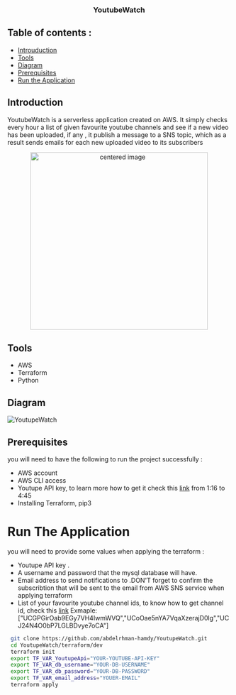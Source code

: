 
<h3 align="center">YoutubeWatch</h3>

## Table of contents :
- [Introuduction](#introduction)
- [Tools](#tools)
- [Diagram](#diagram)
- [Prerequisites](#prerequisites)
- [Run the Application](#run-the-application)

## Introduction 
YoutubeWatch is a serverless application created on AWS. It simply checks every hour a list of given favourite youtube channels and see if a new video has been uploaded, if any , it publish a message to a SNS topic, which as a result sends emails for each new uploaded video to its subscribers
<p align="center">
<img  src="https://user-images.githubusercontent.com/69608603/224564330-b8d91840-f17f-4da9-88fb-e41a149c95b9.png" alt="centered image" height="400">
</p>

## Tools 
- AWS 
- Terraform 
- Python

## Diagram
 ![YoutupeWatch](https://user-images.githubusercontent.com/69608603/224564562-e6b72d23-3208-4127-a832-7adda9f1b238.png)

## Prerequisites 
you will need to have the following to run the project successfully : 
- AWS account 
- AWS CLI access 
- Youtupe API key, to learn more how to get it check this [link](https://www.youtube.com/watch?v=D56_Cx36oGY&t=76s) from 1:16 to 4:45 
- Installing Terraform, pip3

# Run The Application
 you will need to provide some values when applying the terraform :
 - Youtupe API key .
 - A username and password that the mysql database will have.
 - Email address to send notifications to .DON'T forget to confirm the subscribtion that will be sent to the email from AWS SNS service when applying terraform
 - List of your favourite youtube channel ids, to know how to get channel id, check this [link](https://www.youtube.com/watch?v=0oDy2sWPF38)
  Exmaple: ["UCGPGirOab9EGy7VH4IwmWVQ","UCoOae5nYA7VqaXzerajD0lg","UCJ24N4O0bP7LGLBDvye7oCA"]
```bash
 git clone https://github.com/abdelrhman-hamdy/YoutupeWatch.git
 cd YoutupeWatch/terraform/dev
 terraform init  
 export TF_VAR_YoutupeApi="YOUR-YOUTUBE-API-KEY"
 export TF_VAR_db_username="YOUR-DB-USERNAME"
 export TF_VAR_db_password="YOUR-DB-PASSWORD" 
 export TF_VAR_email_address="YOUER-EMAIL" 
 terraform apply
```

